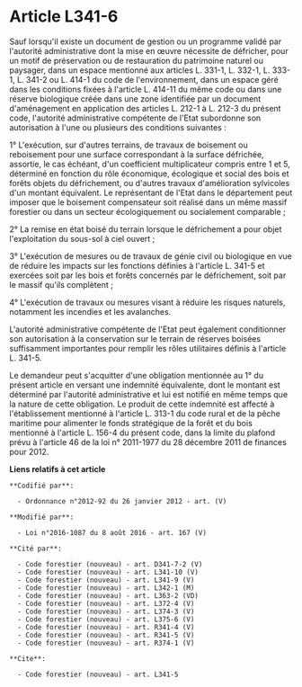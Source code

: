 # Article L341-6

Sauf lorsqu'il existe un document de gestion ou un programme validé par l'autorité administrative dont la mise en œuvre
nécessite de défricher, pour un motif de préservation ou de restauration du patrimoine naturel ou paysager, dans un espace
mentionné aux articles L. 331-1, L. 332-1, L. 333-1, L. 341-2 ou L. 414-1 du code de l'environnement, dans un espace géré
dans les conditions fixées à l'article L. 414-11 du même code ou dans une réserve biologique créée dans une zone identifiée
par un document d'aménagement en application des articles L. 212-1 à L. 212-3 du présent code, l'autorité administrative
compétente de l'Etat subordonne son autorisation à l'une ou plusieurs des conditions suivantes :

1° L'exécution, sur d'autres terrains, de travaux de boisement ou reboisement pour une surface correspondant à la surface
défrichée, assortie, le cas échéant, d'un coefficient multiplicateur compris entre 1 et 5, déterminé en fonction du rôle
économique, écologique et social des bois et forêts objets du défrichement, ou d'autres travaux d'amélioration sylvicoles
d'un montant équivalent. Le représentant de l'Etat dans le département peut imposer que le boisement compensateur soit
réalisé dans un même massif forestier ou dans un secteur écologiquement ou socialement comparable ; 

2° La remise en état boisé du terrain lorsque le défrichement a pour objet l'exploitation du sous-sol à ciel ouvert ; 

3° L'exécution de mesures ou de travaux de génie civil ou biologique en vue de réduire les impacts sur les fonctions définies
à l'article L. 341-5 et exercées soit par les bois et forêts concernés par le défrichement, soit par le massif qu'ils
complètent ; 

4° L'exécution de travaux ou mesures visant à réduire les risques naturels, notamment les incendies et les avalanches. 

L'autorité administrative compétente de l'Etat peut également conditionner son autorisation à la conservation sur le terrain
de réserves boisées suffisamment importantes pour remplir les rôles utilitaires définis à l'article L. 341-5. 

Le demandeur peut s'acquitter d'une obligation mentionnée au 1° du présent article en versant une indemnité équivalente, dont
le montant est déterminé par l'autorité administrative et lui est notifié en même temps que la nature de cette obligation. Le
produit de cette indemnité est affecté à l'établissement mentionné à l'article L. 313-1 du code rural et de la pêche maritime
pour alimenter le fonds stratégique de la forêt et du bois mentionné à l'article L. 156-4 du présent code, dans la limite du
plafond prévu à l'article 46 de la loi n° 2011-1977 du 28 décembre 2011 de finances pour 2012.

**Liens relatifs à cet article**

	**Codifié par**:

	  - Ordonnance n°2012-92 du 26 janvier 2012 - art. (V)

	**Modifié par**:

	  - Loi n°2016-1087 du 8 août 2016 - art. 167 (V)

	**Cité par**:

	  - Code forestier (nouveau) - art. D341-7-2 (V)
	  - Code forestier (nouveau) - art. L341-10 (V)
	  - Code forestier (nouveau) - art. L341-9 (V)
	  - Code forestier (nouveau) - art. L342-1 (M)
	  - Code forestier (nouveau) - art. L363-2 (VD)
	  - Code forestier (nouveau) - art. L372-4 (V)
	  - Code forestier (nouveau) - art. L374-3 (V)
	  - Code forestier (nouveau) - art. L375-6 (V)
	  - Code forestier (nouveau) - art. R341-4 (V)
	  - Code forestier (nouveau) - art. R341-5 (V)
	  - Code forestier (nouveau) - art. R374-1 (V)

	**Cite**:

	  - Code forestier (nouveau) - art. L341-5
